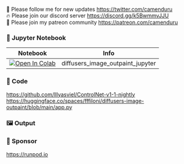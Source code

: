 🐣 Please follow me for new updates https://twitter.com/camenduru <br />
🔥 Please join our discord server https://discord.gg/k5BwmmvJJU <br />
🥳 Please join my patreon community https://patreon.com/camenduru <br />

### 🍊 Jupyter Notebook

| Notebook | Info
| --- | --- |
[![Open In Colab](https://colab.research.google.com/assets/colab-badge.svg)](https://colab.research.google.com/github/camenduru/diffusers-image-outpaint-jupyter/blob/main/diffusers_image_outpaint_jupyter.ipynb) | diffusers_image_outpaint_jupyter

### 🧬 Code
https://github.com/lllyasviel/ControlNet-v1-1-nightly <br />
https://huggingface.co/spaces/fffiloni/diffusers-image-outpaint/blob/main/app.py <br />

### 🖼 Output

### 🏢 Sponsor
https://runpod.io

